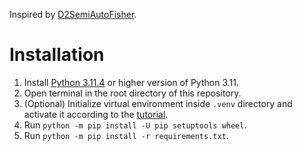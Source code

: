 Inspired by [D2SemiAutoFisher](https://github.com/Chadhendrixs/D2SemiAutoFisher).

# Installation

1. Install [Python 3.11.4](https://www.python.org/downloads/release/python-3114/)
   or higher version of Python 3.11.
2. Open terminal in the root directory of this repository.
3. (Optional) Initialize virtual environment inside `.venv` directory and
   activate it according to the [tutorial](https://docs.python.org/3/library/venv.html).
4. Run `python -m pip install -U pip setuptools wheel`.
5. Run `python -m pip install -r requirements.txt`.
